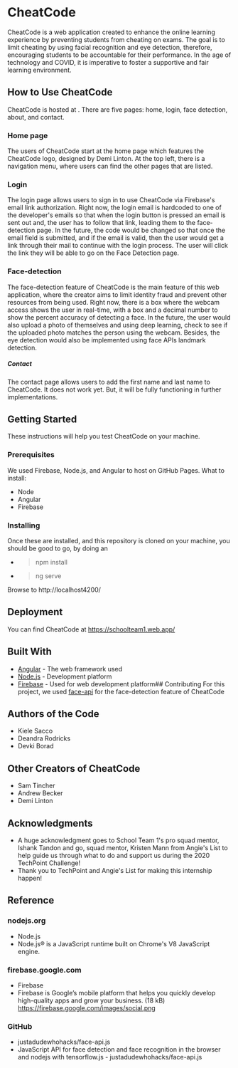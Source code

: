 # CheatCode
CheatCode is a web application created to enhance the online learning experience by preventing students from cheating on exams. The goal is to limit cheating by using facial recognition and eye detection, therefore, encouraging students to be accountable for their performance. In the age of technology and COVID, it is imperative to foster a supportive and fair learning environment.

## How to Use CheatCode
CheatCode is hosted at <insertLinkLater>. There are five pages: home, login, face detection, about, and contact.

### Home page
The users of CheatCode start at the home page which features the CheatCode logo, designed by Demi Linton. At the top left, there is a navigation menu, where users can find the other pages that are listed.

### Login
The login page allows users to sign in to use CheatCode via Firebase's email link authorization. Right now, the login email is hardcoded to one of the developer's emails so that when the login button is pressed an email is sent out and, the user has to follow that link, leading them to the face-detection page. In the future, the code would be changed so that once the email field is submitted, and if the email is valid, then the user would get a link through their mail to continue with the login process. The user will click the link they will be able to go on the Face Detection page.

### Face-detection
The face-detection feature of CheatCode is the main feature of this web application, where the creator aims to limit identity fraud and prevent other resources from being used. Right now, there is a box where the webcam access shows the user in real-time, with a box and a decimal number to show the percent accuracy of detecting a face. In the future, the user would also upload a photo of themselves and using deep learning, check to see if the uploaded photo matches the person using the webcam. Besides, the eye detection would also be implemented using face APIs landmark detection.

##### Contact
The contact page allows users to add the first name and last name to CheatCode. It does not work yet. But, it will be fully functioning in further implementations. 

## Getting Started 
These instructions will help you test CheatCode on your machine.

### Prerequisites
We used Firebase, Node.js, and Angular to host on GitHub Pages.
What to install:
- Node
- Angular
- Firebase

### Installing 
Once these are installed, and this repository is cloned on your machine, you should be good to go, by doing an
* > npm install
* > ng serve

Browse to http://localhost4200/

## Deployment 
You can find CheatCode at https://schoolteam1.web.app/

## Built With
* [Angular](https://cli.angular.io/) - The web framework used
* [Node.js](https://nodejs.org/en/) - Development platform
* [Firebase](https://firebase.google.com/) - Used for web development platform## Contributing For this project, we used [face-api](https://github.com/justadudewhohacks/face-api.js) for the face-detection feature of CheatCode

## Authors of the Code
* Kiele Sacco
* Deandra Rodricks
* Devki Borad

## Other Creators of CheatCode
* Sam Tincher
*  Andrew Becker
* Demi Linton

## Acknowledgments
* A huge acknowledgment goes to School Team 1's pro squad mentor, Ishank Tandon and go, squad mentor, Kristen Mann from Angie's List to help guide us through what to do and support us during the 2020 TechPoint Challenge!
* Thank you to TechPoint and Angie's List for making this internship happen!

## Reference 

### nodejs.org
* Node.js
* Node.js® is a JavaScript runtime built on Chrome's V8 JavaScript engine.

###  firebase.google.com
* Firebase
* Firebase is Google’s mobile platform that helps you quickly develop high-quality apps and grow your business. (18 kB)
https://firebase.google.com/images/social.png

### GitHub
* justadudewhohacks/face-api.js
* JavaScript API for face detection and face recognition in the browser and nodejs with tensorflow.js - justadudewhohacks/face-api.js
